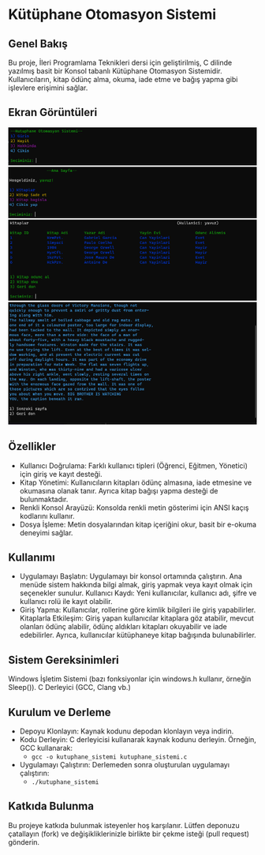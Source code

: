 # Kütüphane Otomasyon Sistemi

## Genel Bakış
Bu proje, İleri Programlama Teknikleri dersi için geliştirilmiş, C dilinde yazılmış basit bir Konsol tabanlı Kütüphane Otomasyon Sistemidir. Kullanıcıların, kitap ödünç alma, okuma, iade etme ve bağış yapma gibi işlevlere erişimini sağlar.

## Ekran Görüntüleri
![Kütüphane Otomasyon Sistemi](images/1.png)
![Kütüphane Otomasyon Sistemi](images/2.png)
![Kütüphane Otomasyon Sistemi](images/3.png)
![Kütüphane Otomasyon Sistemi](images/4.png)

## Özellikler
- Kullanıcı Doğrulama: Farklı kullanıcı tipleri (Öğrenci, Eğitmen, Yönetici) için giriş ve kayıt desteği.
- Kitap Yönetimi: Kullanıcıların kitapları ödünç almasına, iade etmesine ve okumasına olanak tanır. Ayrıca kitap bağışı yapma desteği de bulunmaktadır.
- Renkli Konsol Arayüzü: Konsolda renkli metin gösterimi için ANSI kaçış kodlarını kullanır.
- Dosya İşleme: Metin dosyalarından kitap içeriğini okur, basit bir e-okuma deneyimi sağlar.

## Kullanımı
- Uygulamayı Başlatın: Uygulamayı bir konsol ortamında çalıştırın. Ana menüde sistem hakkında bilgi almak, giriş yapmak veya kayıt olmak için seçenekler sunulur.
Kullanıcı Kaydı: Yeni kullanıcılar, kullanıcı adı, şifre ve kullanıcı rolü ile kayıt olabilir.
- Giriş Yapma: Kullanıcılar, rollerine göre kimlik bilgileri ile giriş yapabilirler.
Kitaplarla Etkileşim: Giriş yapan kullanıcılar kitaplara göz atabilir, mevcut olanları ödünç alabilir, ödünç aldıkları kitapları okuyabilir ve iade edebilirler. Ayrıca, kullanıcılar kütüphaneye kitap bağışında bulunabilirler.

## Sistem Gereksinimleri
Windows İşletim Sistemi (bazı fonksiyonlar için windows.h kullanır, örneğin Sleep()).
C Derleyici (GCC, Clang vb.)

## Kurulum ve Derleme
- Depoyu Klonlayın: Kaynak kodunu depodan klonlayın veya indirin.
- Kodu Derleyin: C derleyicisi kullanarak kaynak kodunu derleyin. Örneğin, GCC kullanarak:
    - `gcc -o kutuphane_sistemi kutuphane_sistemi.c`
- Uygulamayı Çalıştırın: Derlemeden sonra oluşturulan uygulamayı çalıştırın:
    - `./kutuphane_sistemi`

## Katkıda Bulunma
Bu projeye katkıda bulunmak isteyenler hoş karşılanır. Lütfen deponuzu çatallayın (fork) ve değişikliklerinizle birlikte bir çekme isteği (pull request) gönderin.

